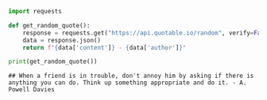 ``` python
import requests

def get_random_quote():
    response = requests.get("https://api.quotable.io/random", verify=False)
    data = response.json()
    return f"{data['content']} - {data['author']}"

print(get_random_quote())
```

    ## When a friend is in trouble, don't annoy him by asking if there is anything you can do. Think up something appropriate and do it. - A. Powell Davies
